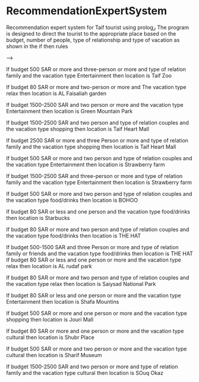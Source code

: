 # RecommendationExpertSystem
 Recommendation expert system  for Taif  tourist using prologز
 The program is designed to direct the tourist to the appropriate place based on the budget, number of people, type of relationship and type of vacation as shown in the if then rules
 
 -->
 
 If budget 500 SAR or more and three-person  or more and type of relation family and the vacation type Entertainment
then location is Taif Zoo

If budget 80 SAR or more and two-person or more and
 The vacation type relax 
then location is AL Faisaliah garden

If budget 1500-2500 SAR and two 
person or more and the vacation type Entertainment
then location is Green Mountain Park

If budget 1500-2500 SAR and two 
person and type of relation couples and the vacation type shopping 
then location is Taif Heart Mall

If budget 2500 SAR or more and three 
Person or more and type of relation family and the vacation type shopping 
then location is Taif Heart Mall

If budget 500 SAR or more and two 
person and type of relation couples and the vacation type Entertainment
then location is Strawberry farm




If budget 1500-2500 SAR and three-person or more and type of relation family and the vacation type Entertainment
then location is Strawberry farm

If budget 500 SAR or more and two 
person and type of relation couples and the vacation type food/drinks 
then location is BOHOO

If budget 80 SAR or less and one
person and the vacation type food/drinks then location is Starbucks
 
If budget 80 SAR or more and two 
person and type of relation couples and the vacation type food/drinks
then location is THE HAT

If budget 500-1500 SAR and three 
Person or more and type of relation family or friends and the vacation type food/drinks
then location is THE HAT
	If budget 80 SAR or less and one person or more and the vacation type relax then location is AL rudaf park

If budget 80 SAR or more and two 
person and type of relation couples and the vacation type relax
then location is Saiysad National Park

If budget 80 SAR or less and one person or more and the vacation type Entertainment 
then location is Shafa Mountins

If budget 500 SAR or more and one person or more and the vacation type shopping then location is Jouri Mall

If budget 80 SAR or more and one person or more and the vacation type cultural then location is Shubr Place 

If budget 500 SAR or more and two person or more and the vacation type cultural
 then location is Sharif  Museum 

If budget 1500-2500 SAR and two 
person or more and type of relation family and the vacation type cultural
then location is SOuq Okaz


































